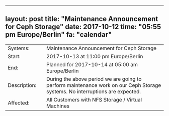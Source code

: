 --- 
 layout: post 
 title: "Maintenance Announcement for Ceph Storage" 
 date: 2017-10-12 
 time: "05:55 pm Europe/Berlin" 
 fa: "calendar" 
 --- 
 |                   |   |                                                                      | 
 |-------------------|---|----------------------------------------------------------------------| 
 | Systems:          |   | Maintenance Announcement for Ceph Storage| 
 | Start:            |   | 2017-10-13 at 11:00 pm Europe/Berlin | 
 | End:              |   | Planned for 2017-10-14 at 05:00 am  Europe/Berlin | 
 | Description:      |   | During the above period we are going to perform maintenance work on our Ceph Storage systems. No interruptions are expected. | 
 | Affected:         |   |All Customers with NFS Storage / Virtual Machines | 
